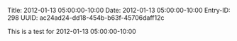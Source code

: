 Title: 2012-01-13 05:00:00-10:00
Date: 2012-01-13 05:00:00-10:00
Entry-ID: 298
UUID: ac24ad24-dd18-454b-b63f-45706daff12c

This is a test for 2012-01-13 05:00:00-10:00
